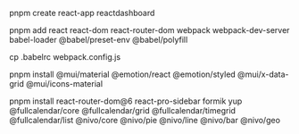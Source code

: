 pnpm create react-app reactdashboard

pnpm add react react-dom react-router-dom webpack webpack-dev-server babel-loader @babel/preset-env @babel/polyfill

cp .babelrc webpack.config.js

pnpm install @mui/material @emotion/react @emotion/styled @mui/x-data-grid @mui/icons-material

pnpm install react-router-dom@6 react-pro-sidebar formik yup @fullcalendar/core @fullcalendar/grid @fullcalendar/timegrid @fullcalendar/list @nivo/core @nivo/pie @nivo/line @nivo/bar @nivo/geo